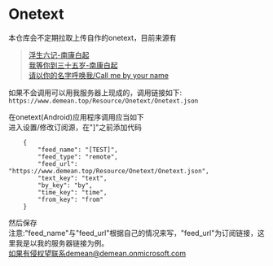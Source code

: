 # Onetext
本仓库会不定期拉取上传自作的onetext，目前来源有
>[浮生六记-南康白起](https://www.mingyantong.com/article/27973)<br>
>[我等你到三十五岁-南康白起](https://www.mingyantong.com/article/%E6%88%91%E7%AD%89%E4%BD%A0%E5%88%B0%E4%B8%89%E5%8D%81%E4%BA%94%E5%B2%81)<br>
>[请以你的名字呼唤我/Call me by your name](https://www.mingyantong.com/article/%E8%AF%B7%E4%BB%A5%E4%BD%A0%E7%9A%84%E5%90%8D%E5%AD%97%E5%91%BC%E5%94%A4%E6%88%91?page=1)<br>

如果不会调用可以用我服务器上现成的，调用链接如下:<br>
```https://www.demean.top/Resource/Onetext/Onetext.json```

在onetext(Android)应用程序调用应当如下<br>
进入设置/修改订阅源，在"]"之前添加代码<br>

```,
	{
		"feed_name": "[TEST]",
		"feed_type": "remote",
		"feed_url": "https://www.demean.top/Resource/Onetext/Onetext.json",
		"text_key": "text",
		"by_key": "by",
		"time_key": "time",
		"from_key": "from"
	}
```
然后保存<br>
注意:"feed_name"与"feed_url"根据自己的情况来写，"feed_url"为订阅链接，这里我是以我的服务器链接为例。<br>
如果有侵权望联系demean@demean.onmicrosoft.com
